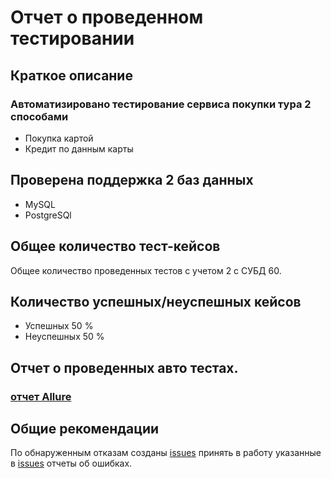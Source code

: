 # Отчет о проведенном тестировании
## Краткое описание 
### Автоматизировано тестирование сервиса покупки тура 2 способами
* Покупка картой
* Кредит по данным карты

## Проверена поддержка 2 баз данных
* MySQL
* PostgreSQl
## Общее количество тест-кейсов
Общее количество проведенных тестов с учетом 2 с СУБД 60.
## Количество успешных/неуспешных кейсов
* Успешных 50 %
* Неуспешных 50 %
## Отчет о проведенных авто тестах.

### [отчет Allure](https://dyploma-testing-netology.vercel.app/)

## Общие рекомендации 
По обнаруженным отказам созданы [issues](https://github.com/Aliaksandr-Zuyeuski/DyplomaAQA/issues) 
принять в работу указанные в [issues](https://github.com/Aliaksandr-Zuyeuski/DyplomaAQA/issues) отчеты об ошибках.



